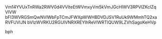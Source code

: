 Vm14YVUxTnRWa2RWV0d4VVlteEtWVmxyVm5kVmJGcHlWV3RPVlZKclZqVlVW
bFl3WVRGSmQwNVlWbFpTCmJFWXpWWHBDVDJSV1RuUk9WMmhTQ2xaRVFUVlJN
bVIzWVRKU2RGUlVNRXREYlhReVlWRTlQUW9LZVhSagoKeHVp

bph